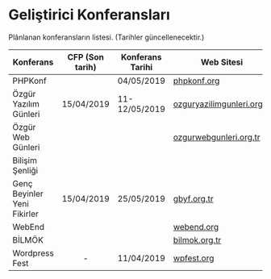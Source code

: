# Geliştirici Konferansları
Plânlanan konferansların listesi. (Tarihler güncellenecektir.)


| Konferans     | CFP (Son tarih)| Konferans Tarihi   | Web Sitesi  |
| ------------- |:-------------:| -------------|----------------------|
| PHPKonf  |   | 04/05/2019 | [phpkonf.org](http://phpkonf.org)
| Özgür Yazılım Günleri    | 15/04/2019 | 11-12/05/2019 |[ozguryazilimgunleri.org.tr](https://ozguryazilimgunleri.org.tr/)
| Özgür Web Günleri    |  | | [ozgurwebgunleri.org.tr](https://ozgurwebgunleri.org.tr/)
| Bilişim Şenliği | | | |
| Genç Beyinler Yeni Fikirler| 15/04/2019 | 25/05/2019|[gbyf.org.tr](https://gbyf.org.tr)|
| WebEnd | | |[webend.org](https://webend.org/)|
| BİLMÖK | | |[bilmok.org.tr](http://bilmok.org.tr)|
| Wordpress Fest | - | 11/04/2019|[wpfest.org](https://wpfest.org)|
